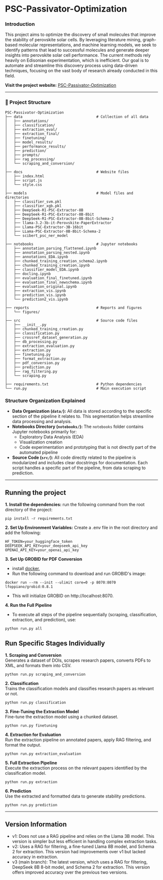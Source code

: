 # PSC-Passivator-Optimization

### Introduction
This project aims to optimize the discovery of small molecules that improve the stability of perovskite solar cells. By leveraging literature mining, graph-based molecular representations, and machine learning models, we seek to identify patterns that lead to successful molecules and generate deeper insights into perovskite solar cell performance. The current methods rely heavily on Edisonian experimentation, which is inefficient. Our goal is to automate and streamline this discovery process using data-driven techniques, focusing on the vast body of research already conducted in this field.

**Visit the project website:** [PSC-Passivator-Optimization](https://kanggunh.github.io/PSC-Passivator-Optimization/)

---
### 📂 Project Structure
```
PSC-Passivator-Optimization
├── data                                  # Collection of all data
│   ├── annotations/                      
│   ├── classification/                   
│   ├── extraction_eval/                  
│   ├── extraction_final/                 
│   ├── finetuning/                       
│   ├── model_results/                    
│   ├── performance_results/              
│   ├── prediction/                       
│   ├── prompts/                          
│   ├── rag_processing/                   
│   └── scraping_and_conversion/          
│
├── docs                                  # Website files
│   ├── index.html                        
│   ├── script.js                         
│   └── style.css                         
│
├── models                                # Model files and directories
│   ├── classifier_svm.pkl                
│   ├── classifier_xgb.pkl                
│   ├── DeepSeek-R1-PSC-Extractor-8B      
│   ├── DeepSeek-R1-PSC-Extractor-8B-8bit 
│   ├── DeepSeek-R1-PSC-Extractor-8B-8bit-Schema-2
│   ├── llama-3.2-3b-it-Perovskite-PaperExtractor
│   ├── Llama-PSC-Extractor-3B-16bit      
│   ├── LLama-PSC-Extractor-8B-8bit-Schema-2
│   └── scibert_psc_ner_model             
│
├── notebooks                             # Jupyter notebooks
│   ├── annotation_parsing_flattened.ipynb
│   ├── annotation_parsing_nested.ipynb   
│   ├── annotations_EDA.ipynb             
│   ├── chunked_training_creation_schema2.ipynb
│   ├── chunked_training_creation.ipynb   
│   ├── classifier_model_EDA.ipynb        
│   ├── docling.ipynb                     
│   ├── evaluation_final_finetuned.ipynb  
│   ├── evaluation_final_newschema.ipynb  
│   ├── evaluation_original.ipynb         
│   ├── extraction_vis.ipynb              
│   ├── prediction_vis.ipynb              
│   └── prediction2_vis.ipynb             
│
├── reports                               # Reports and figures
│   └── figures/                          
│
├── src                                   # Source code files
│   ├── __init__.py                       
│   ├── chunked_training_creation.py      
│   ├── classification.py                 
│   ├── crossref_dataset_generation.py    
│   ├── db_processing.py                  
│   ├── extraction_evaluation.py          
│   ├── extraction.py                     
│   ├── finetuning.py                     
│   ├── format_extraction.py              
│   ├── pdf_conversion.py                 
│   ├── prediction.py                     
│   ├── rag_filtering.py                  
│   └── scraping.py                       
│
├── requirements.txt                      # Python dependencies
└── run.py                                # Main execution script
```

### Structure Organization Explained
- **Data Organization (`data/`):** All data is stored according to the specific section of the pipeline it relates to. This segmentation helps streamline data processing and analysis.
- **Notebooks Directory (`notebooks/`):** The `notebooks` folder contains Jupyter notebooks primarily for:
  - Exploratory Data Analysis (EDA)
  - Visualization creation
  - Code experimentation and prototyping that is not directly part of the automated pipeline
- **Source Code (`src/`):** All code directly related to the pipeline is modularized and includes clear docstrings for documentation. Each script handles a specific part of the pipeline, from data scraping to prediction.


---

## Running the project
**1. Install the dependencies:** run the following command from the root directory of the project: 
```
pip install -r requirements.txt
```
**2. Set Up Environment Variables:** Create a .env file in the root directory and add the following:
```
HF_TOKEN=your_huggingface_token
DEEPSEEK_API_KEY=your_deepseek_api_key
OPENAI_API_KEY=your_openai_api_key
```
**3. Set Up GROBID for PDF Conversion**
- install [docker](https://docs.docker.com/engine/install/),
- Run the following command to download and run GROBID's image:
```
docker run --rm --init --ulimit core=0 -p 8070:8070 lfoppiano/grobid:0.8.1
```
- This will initialize GROBID on http://localhost:8070.

**4. Run the Full Pipeline**  
- To execute all steps of the pipeline sequentially (scraping, classification, extraction, and prediction), use:
```
python run.py all
```

## Run Specific Stages Individually
**1. Scraping and Conversion**  
Generates a dataset of DOIs, scrapes research papers, converts PDFs to XML, and formats them into CSV.
```
python run.py scraping_and_conversion
```
**2. Classification**  
Trains the classification models and classifies research papers as relevant or not.
```
python run.py classification
```
**3. Fine-Tuning the Extraction Model**  
Fine-tune the extraction model using a chunked dataset.
```
python run.py finetuning
```

**4. Extraction for Evaluation**  
Run the extraction pipeline on annotated papers, apply RAG filtering, and format the output.
```
python run.py extraction_evaluation
```

**5. Full Extraction Pipeline**  
Execute the extraction process on the relevant papers identified by the classification model.
```
python run.py extraction
```
**6. Prediction**  
Use the extracted and formatted data to generate stability predictions.
```
python run.py prediction
```
---
## Version Information
- v1: Does not use a RAG pipeline and relies on the Llama 3B model. This version is simpler but less efficient in handling complex extraction tasks.
- v2: Uses a RAG for filtering, a fine-tuned Llama 8B model, and Schema 2 for extraction. This version had improvements over v1 but lacked accuracy in extraction.
- v3 (main branch): The latest version, which uses a RAG for filtering, DeepSeek 8B 8-bit model, and Schema 2 for extraction. This version offers improved accuracy over the previous two versions.




